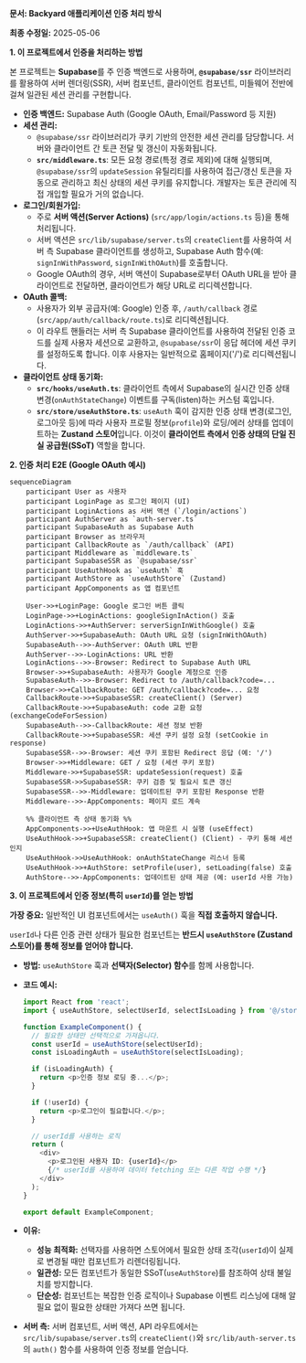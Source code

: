 **문서: Backyard 애플리케이션 인증 처리 방식**

**최종 수정일:** 2025-05-06

**1. 이 프로젝트에서 인증을 처리하는 방법**

본 프로젝트는 **Supabase**를 주 인증 백엔드로 사용하며, **`@supabase/ssr`** 라이브러리를 활용하여 서버 렌더링(SSR), 서버 컴포넌트, 클라이언트 컴포넌트, 미들웨어 전반에 걸쳐 일관된 세션 관리를 구현합니다.

*   **인증 백엔드:** Supabase Auth (Google OAuth, Email/Password 등 지원)
*   **세션 관리:**
    *   `@supabase/ssr` 라이브러리가 쿠키 기반의 안전한 세션 관리를 담당합니다. 서버와 클라이언트 간 토큰 전달 및 갱신이 자동화됩니다.
    *   **`src/middleware.ts`**: 모든 요청 경로(특정 경로 제외)에 대해 실행되며, `@supabase/ssr`의 `updateSession` 유틸리티를 사용하여 접근/갱신 토큰을 자동으로 관리하고 최신 상태의 세션 쿠키를 유지합니다. 개발자는 토큰 관리에 직접 개입할 필요가 거의 없습니다.
*   **로그인/회원가입:**
    *   주로 **서버 액션(Server Actions)** (`src/app/login/actions.ts` 등)을 통해 처리됩니다.
    *   서버 액션은 `src/lib/supabase/server.ts`의 `createClient`를 사용하여 서버 측 Supabase 클라이언트를 생성하고, Supabase Auth 함수(예: `signInWithPassword`, `signInWithOAuth`)를 호출합니다.
    *   Google OAuth의 경우, 서버 액션이 Supabase로부터 OAuth URL을 받아 클라이언트로 전달하면, 클라이언트가 해당 URL로 리디렉션합니다.
*   **OAuth 콜백:**
    *   사용자가 외부 공급자(예: Google) 인증 후, `/auth/callback` 경로 (`src/app/auth/callback/route.ts`)로 리디렉션됩니다.
    *   이 라우트 핸들러는 서버 측 Supabase 클라이언트를 사용하여 전달된 인증 코드를 실제 사용자 세션으로 교환하고, `@supabase/ssr`이 응답 헤더에 세션 쿠키를 설정하도록 합니다. 이후 사용자는 일반적으로 홈페이지('/')로 리디렉션됩니다.
*   **클라이언트 상태 동기화:**
    *   **`src/hooks/useAuth.ts`**: 클라이언트 측에서 Supabase의 실시간 인증 상태 변경(`onAuthStateChange`) 이벤트를 구독(listen)하는 커스텀 훅입니다.
    *   **`src/store/useAuthStore.ts`**: `useAuth` 훅이 감지한 인증 상태 변경(로그인, 로그아웃 등)에 따라 사용자 프로필 정보(`profile`)와 로딩/에러 상태를 업데이트하는 **Zustand 스토어**입니다. 이것이 **클라이언트 측에서 인증 상태의 단일 진실 공급원(SSoT)** 역할을 합니다.

**2. 인증 처리 E2E (Google OAuth 예시)**

```mermaid
sequenceDiagram
    participant User as 사용자
    participant LoginPage as 로그인 페이지 (UI)
    participant LoginActions as 서버 액션 (`/login/actions`)
    participant AuthServer as `auth-server.ts`
    participant SupabaseAuth as Supabase Auth
    participant Browser as 브라우저
    participant CallbackRoute as `/auth/callback` (API)
    participant Middleware as `middleware.ts`
    participant SupabaseSSR as `@supabase/ssr`
    participant UseAuthHook as `useAuth` 훅
    participant AuthStore as `useAuthStore` (Zustand)
    participant AppComponents as 앱 컴포넌트

    User->>+LoginPage: Google 로그인 버튼 클릭
    LoginPage->>+LoginActions: googleSignInAction() 호출
    LoginActions->>+AuthServer: serverSignInWithGoogle() 호출
    AuthServer->>+SupabaseAuth: OAuth URL 요청 (signInWithOAuth)
    SupabaseAuth-->>-AuthServer: OAuth URL 반환
    AuthServer-->>-LoginActions: URL 반환
    LoginActions-->>-Browser: Redirect to Supabase Auth URL
    Browser->>+SupabaseAuth: 사용자가 Google 계정으로 인증
    SupabaseAuth-->>-Browser: Redirect to /auth/callback?code=...
    Browser->>+CallbackRoute: GET /auth/callback?code=... 요청
    CallbackRoute->>+SupabaseSSR: createClient() (Server)
    CallbackRoute->>+SupabaseAuth: code 교환 요청 (exchangeCodeForSession)
    SupabaseAuth-->>-CallbackRoute: 세션 정보 반환
    CallbackRoute->>+SupabaseSSR: 세션 쿠키 설정 요청 (setCookie in response)
    SupabaseSSR-->>-Browser: 세션 쿠키 포함된 Redirect 응답 (예: '/')
    Browser->>+Middleware: GET / 요청 (세션 쿠키 포함)
    Middleware->>+SupabaseSSR: updateSession(request) 호출
    SupabaseSSR->>SupabaseSSR: 쿠키 검증 및 필요시 토큰 갱신
    SupabaseSSR-->>-Middleware: 업데이트된 쿠키 포함된 Response 반환
    Middleware-->>-AppComponents: 페이지 로드 계속

    %% 클라이언트 측 상태 동기화 %%
    AppComponents->>+UseAuthHook: 앱 마운트 시 실행 (useEffect)
    UseAuthHook->>+SupabaseSSR: createClient() (Client) - 쿠키 통해 세션 인지
    UseAuthHook->>UseAuthHook: onAuthStateChange 리스너 등록
    UseAuthHook->>+AuthStore: setProfile(user), setLoading(false) 호출
    AuthStore-->>-AppComponents: 업데이트된 상태 제공 (예: userId 사용 가능)

```

**3. 이 프로젝트에서 인증 정보(특히 `userId`)를 얻는 방법**

**가장 중요:** 일반적인 UI 컴포넌트에서는 `useAuth()` 훅을 **직접 호출하지 않습니다.**

`userId`나 다른 인증 관련 상태가 필요한 컴포넌트는 **반드시 `useAuthStore` (Zustand 스토어)를 통해 정보를 얻어야 합니다.**

*   **방법:** `useAuthStore` 훅과 **선택자(Selector) 함수**를 함께 사용합니다.

*   **코드 예시:**

    ```typescript
    import React from 'react';
    import { useAuthStore, selectUserId, selectIsLoading } from '@/store/useAuthStore';

    function ExampleComponent() {
      // 필요한 상태만 선택적으로 가져옵니다.
      const userId = useAuthStore(selectUserId);
      const isLoadingAuth = useAuthStore(selectIsLoading);

      if (isLoadingAuth) {
        return <p>인증 정보 로딩 중...</p>;
      }

      if (!userId) {
        return <p>로그인이 필요합니다.</p>;
      }

      // userId를 사용하는 로직
      return (
        <div>
          <p>로그인된 사용자 ID: {userId}</p>
          {/* userId를 사용하여 데이터 fetching 또는 다른 작업 수행 */}
        </div>
      );
    }

    export default ExampleComponent;
    ```

*   **이유:**
    *   **성능 최적화:** 선택자를 사용하면 스토어에서 필요한 상태 조각(`userId`)이 실제로 변경될 때만 컴포넌트가 리렌더링됩니다.
    *   **일관성:** 모든 컴포넌트가 동일한 SSoT(`useAuthStore`)를 참조하여 상태 불일치를 방지합니다.
    *   **단순성:** 컴포넌트는 복잡한 인증 로직이나 Supabase 이벤트 리스닝에 대해 알 필요 없이 필요한 상태만 가져다 쓰면 됩니다.

*   **서버 측:** 서버 컴포넌트, 서버 액션, API 라우트에서는 `src/lib/supabase/server.ts`의 `createClient()`와 `src/lib/auth-server.ts`의 `auth()` 함수를 사용하여 인증 정보를 얻습니다.